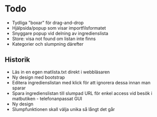 # Todo

- Tydliga "boxar" för drag-and-drop
- Hjälpsida/popup som visar importfilsformatet
- Snyggare popup vid delning av ingredienslista
- Store: visa not found om listan inte finns
- Kategorier och slumpning därefter

## Historik

- Läs in en egen matlista.txt direkt i webbläsaren
- Ny design med bootstrap
- Editera ingredienslistan med klick för att ignorera dessa
innan man sparar
- Spara ingredienslistan till slumpad URL för enkel access
vid besök i matbutiken - telefonanpassat GUI
- Ny design
- Slumpfunktionen skall välja unika så långt det går

